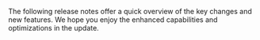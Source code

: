 

The following release notes offer a quick overview of the key changes and new features. We hope you enjoy the enhanced capabilities and optimizations in the update.
